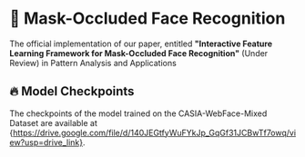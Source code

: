 # 🚀 Mask-Occluded Face Recognition
The official implementation of our paper, entitled **"Interactive Feature Learning Framework for Mask-Occluded Face Recognition"** (Under Review) in Pattern Analysis and Applications

## 🔥 Model Checkpoints
The checkpoints of the model trained on the CASIA-WebFace-Mixed Dataset are available at {https://drive.google.com/file/d/140JEGtfyWuFYkJp_GqGf31JCBwTf7owq/view?usp=drive_link}.


